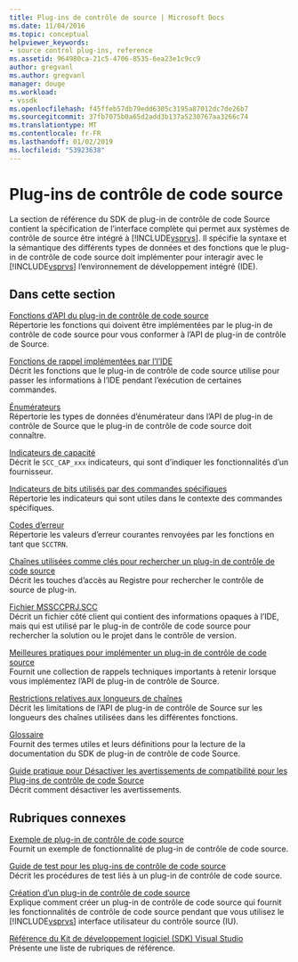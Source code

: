 ```yaml
---
title: Plug-ins de contrôle de source | Microsoft Docs
ms.date: 11/04/2016
ms.topic: conceptual
helpviewer_keywords:
- source control plug-ins, reference
ms.assetid: 964980ca-21c5-4706-8535-6ea23e1c9cc9
author: gregvanl
ms.author: gregvanl
manager: douge
ms.workload:
- vssdk
ms.openlocfilehash: f45ffeb57db79edd6305c3195a87012dc7de26b7
ms.sourcegitcommit: 37fb7075b0a65d2add3b137a5230767aa3266c74
ms.translationtype: MT
ms.contentlocale: fr-FR
ms.lasthandoff: 01/02/2019
ms.locfileid: "53923638"
---
```

# <a name="source-control-plug-ins"></a>Plug-ins de contrôle de code source
La section de référence du SDK de plug-in de contrôle de code Source contient la spécification de l’interface complète qui permet aux systèmes de contrôle de source être intégré à [!INCLUDE[vsprvs](../code-quality/includes/vsprvs_md.md)]. Il spécifie la syntaxe et la sémantique des différents types de données et des fonctions que le plug-in de contrôle de code source doit implémenter pour interagir avec le [!INCLUDE[vsprvs](../code-quality/includes/vsprvs_md.md)] l’environnement de développement intégré (IDE).  
  
## <a name="in-this-section"></a>Dans cette section  
 [Fonctions d’API du plug-in de contrôle de code source](../extensibility/source-control-plug-in-api-functions.md)  
 Répertorie les fonctions qui doivent être implémentées par le plug-in de contrôle de code source pour vous conformer à l’API de plug-in de contrôle de Source.  
  
 [Fonctions de rappel implémentées par l’l’IDE](../extensibility/callback-functions-implemented-by-the-ide.md)  
 Décrit les fonctions que le plug-in de contrôle de code source utilise pour passer les informations à l’IDE pendant l’exécution de certaines commandes.  
  
 [Énumérateurs](../extensibility/enumerators.md)  
 Répertorie les types de données d’énumérateur dans l’API de plug-in de contrôle de Source que le plug-in de contrôle de code source doit connaître.  
  
 [Indicateurs de capacité](../extensibility/capability-flags.md)  
 Décrit le `SCC_CAP_xxx` indicateurs, qui sont d’indiquer les fonctionnalités d’un fournisseur.  
  
 [Indicateurs de bits utilisés par des commandes spécifiques](../extensibility/bitflags-used-by-specific-commands.md)  
 Répertorie les indicateurs qui sont utiles dans le contexte des commandes spécifiques.  
  
 [Codes d’erreur](../extensibility/error-codes.md)  
 Répertorie les valeurs d’erreur courantes renvoyées par les fonctions en tant que `SCCTRN`.  
  
 [Chaînes utilisées comme clés pour rechercher un plug-in de contrôle de code source](../extensibility/strings-used-as-keys-for-finding-a-source-control-plug-in.md)  
 Décrit les touches d’accès au Registre pour rechercher le contrôle de source de plug-in.  
  
 [Fichier MSSCCPRJ.SCC](../extensibility/mssccprj-scc-file.md)  
 Décrit un fichier côté client qui contient des informations opaques à l’IDE, mais qui est utilisé par le plug-in de contrôle de code source pour rechercher la solution ou le projet dans le contrôle de version.  
  
 [Meilleures pratiques pour implémenter un plug-in de contrôle de code source](../extensibility/best-practices-for-implementing-a-source-control-plug-in.md)  
 Fournit une collection de rappels techniques importants à retenir lorsque vous implémentez l’API de plug-in de contrôle de Source.  
  
 [Restrictions relatives aux longueurs de chaînes](../extensibility/restrictions-on-string-lengths.md)  
 Décrit les limitations de l’API de plug-in de contrôle de Source sur les longueurs des chaînes utilisées dans les différentes fonctions.  
  
 [Glossaire](../extensibility/source-control-plug-in-glossary.md)  
 Fournit des termes utiles et leurs définitions pour la lecture de la documentation du SDK de plug-in de contrôle de code Source.  
  
 [Guide pratique pour Désactiver les avertissements de compatibilité pour les Plug-ins de contrôle de code Source](../extensibility/how-to-turn-off-compatibility-warnings-for-source-control-plug-ins.md)  
 Décrit comment désactiver les avertissements.  
  
## <a name="related-sections"></a>Rubriques connexes  
 [Exemple de plug-in de contrôle de code source](https://www.microsoft.com/download/details.aspx?id=55984)  
 Fournit un exemple de fonctionnalité de plug-in de contrôle de code source.  
  
 [Guide de test pour les plug-ins de contrôle de code source](../extensibility/internals/test-guide-for-source-control-plug-ins.md)  
 Décrit les procédures de test liés à un plug-in de contrôle de code source.  
  
 [Création d’un plug-in de contrôle de code source](../extensibility/internals/creating-a-source-control-plug-in.md)  
 Explique comment créer un plug-in de contrôle de code source qui fournit les fonctionnalités de contrôle de code source pendant que vous utilisez le [!INCLUDE[vsprvs](../code-quality/includes/vsprvs_md.md)] interface utilisateur du contrôle source (IU).  
  
 [Référence du Kit de développement logiciel (SDK) Visual Studio](../extensibility/visual-studio-sdk-reference.md)  
 Présente une liste de rubriques de référence.